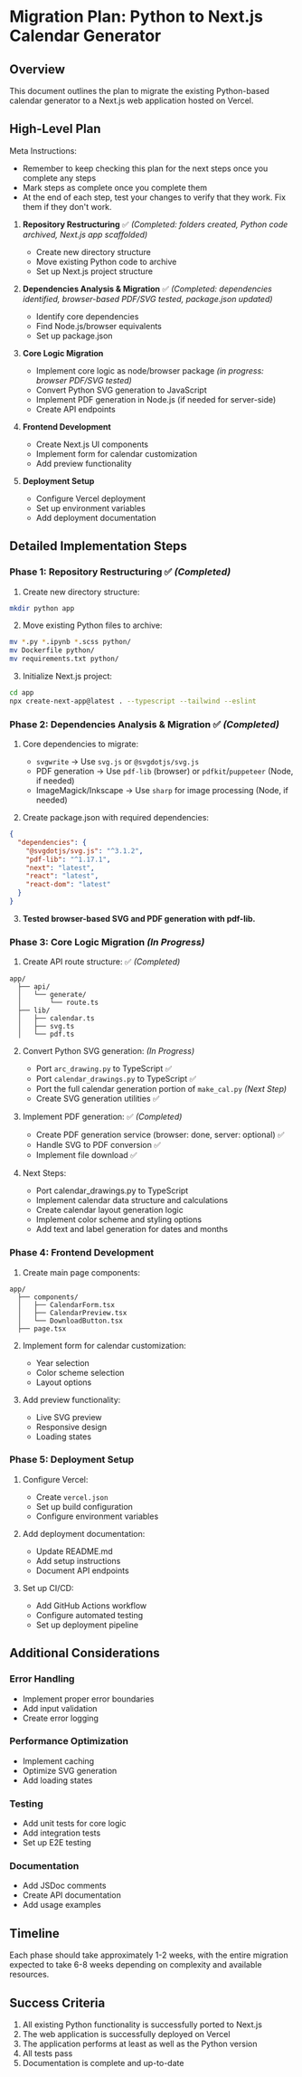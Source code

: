 # Migration Plan: Python to Next.js Calendar Generator

## Overview
This document outlines the plan to migrate the existing Python-based calendar generator to a Next.js web application hosted on Vercel.

## High-Level Plan

Meta Instructions: 
- Remember to keep checking this plan for the next steps once you complete any steps
- Mark steps as complete once you complete them
- At the end of each step, test your changes to verify that they work. Fix them if they don't work.

1. **Repository Restructuring** ✅ *(Completed: folders created, Python code archived, Next.js app scaffolded)*
   - Create new directory structure
   - Move existing Python code to archive
   - Set up Next.js project structure

2. **Dependencies Analysis & Migration** ✅ *(Completed: dependencies identified, browser-based PDF/SVG tested, package.json updated)*
   - Identify core dependencies
   - Find Node.js/browser equivalents
   - Set up package.json

3. **Core Logic Migration**
   - Implement core logic as node/browser package *(in progress: browser PDF/SVG tested)*
   - Convert Python SVG generation to JavaScript
   - Implement PDF generation in Node.js (if needed for server-side)
   - Create API endpoints

4. **Frontend Development**
   - Create Next.js UI components
   - Implement form for calendar customization
   - Add preview functionality

5. **Deployment Setup**
   - Configure Vercel deployment
   - Set up environment variables
   - Add deployment documentation

## Detailed Implementation Steps

### Phase 1: Repository Restructuring ✅ *(Completed)*

1. Create new directory structure:
```bash
mkdir python app
```

2. Move existing Python files to archive:
```bash
mv *.py *.ipynb *.scss python/
mv Dockerfile python/
mv requirements.txt python/
```

3. Initialize Next.js project:
```bash
cd app
npx create-next-app@latest . --typescript --tailwind --eslint
```

### Phase 2: Dependencies Analysis & Migration ✅ *(Completed)*

1. Core dependencies to migrate:
   - `svgwrite` → Use `svg.js` or `@svgdotjs/svg.js`
   - PDF generation → Use `pdf-lib` (browser) or `pdfkit`/`puppeteer` (Node, if needed)
   - ImageMagick/Inkscape → Use `sharp` for image processing (Node, if needed)

2. Create package.json with required dependencies:
```json
{
  "dependencies": {
    "@svgdotjs/svg.js": "^3.1.2",
    "pdf-lib": "^1.17.1",
    "next": "latest",
    "react": "latest",
    "react-dom": "latest"
  }
}
```

3. **Tested browser-based SVG and PDF generation with pdf-lib.**

### Phase 3: Core Logic Migration *(In Progress)*

1. Create API route structure: ✅ *(Completed)*
```
app/
  ├── api/
  │   └── generate/
  │       └── route.ts
  ├── lib/
  │   ├── calendar.ts
  │   ├── svg.ts
  │   └── pdf.ts
```

2. Convert Python SVG generation: *(In Progress)*
   - Port `arc_drawing.py` to TypeScript ✅
   - Port `calendar_drawings.py` to TypeScript ✅
   - Port the full calendar generation portion of `make_cal.py` *(Next Step)*
   - Create SVG generation utilities ✅

3. Implement PDF generation: ✅ *(Completed)*
   - Create PDF generation service (browser: done, server: optional) ✅
   - Handle SVG to PDF conversion ✅
   - Implement file download ✅

4. Next Steps:
   - Port calendar_drawings.py to TypeScript
   - Implement calendar data structure and calculations
   - Create calendar layout generation logic
   - Implement color scheme and styling options
   - Add text and label generation for dates and months

### Phase 4: Frontend Development

1. Create main page components:
```
app/
  ├── components/
  │   ├── CalendarForm.tsx
  │   ├── CalendarPreview.tsx
  │   └── DownloadButton.tsx
  ├── page.tsx
```

2. Implement form for calendar customization:
   - Year selection
   - Color scheme selection
   - Layout options

3. Add preview functionality:
   - Live SVG preview
   - Responsive design
   - Loading states

### Phase 5: Deployment Setup

1. Configure Vercel:
   - Create `vercel.json`
   - Set up build configuration
   - Configure environment variables

2. Add deployment documentation:
   - Update README.md
   - Add setup instructions
   - Document API endpoints

3. Set up CI/CD:
   - Add GitHub Actions workflow
   - Configure automated testing
   - Set up deployment pipeline

## Additional Considerations

### Error Handling
- Implement proper error boundaries
- Add input validation
- Create error logging

### Performance Optimization
- Implement caching
- Optimize SVG generation
- Add loading states

### Testing
- Add unit tests for core logic
- Add integration tests
- Set up E2E testing

### Documentation
- Add JSDoc comments
- Create API documentation
- Add usage examples

## Timeline
Each phase should take approximately 1-2 weeks, with the entire migration expected to take 6-8 weeks depending on complexity and available resources.

## Success Criteria
1. All existing Python functionality is successfully ported to Next.js
2. The web application is successfully deployed on Vercel
3. The application performs at least as well as the Python version
4. All tests pass
5. Documentation is complete and up-to-date 